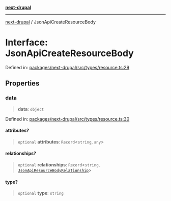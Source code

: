 [**next-drupal**](../README.md)

---

[next-drupal](../globals.md) / JsonApiCreateResourceBody

# Interface: JsonApiCreateResourceBody

Defined in: [packages/next-drupal/src/types/resource.ts:29](https://github.com/chapter-three/next-drupal/blob/e9ce3be1c38aebdcd2cc8c7ae8d8fa2dab7f46bf/packages/next-drupal/src/types/resource.ts#L29)

## Properties

### data

> **data**: `object`

Defined in: [packages/next-drupal/src/types/resource.ts:30](https://github.com/chapter-three/next-drupal/blob/e9ce3be1c38aebdcd2cc8c7ae8d8fa2dab7f46bf/packages/next-drupal/src/types/resource.ts#L30)

#### attributes?

> `optional` **attributes**: `Record`\<`string`, `any`\>

#### relationships?

> `optional` **relationships**: `Record`\<`string`, [`JsonApiResourceBodyRelationship`](JsonApiResourceBodyRelationship.md)\>

#### type?

> `optional` **type**: `string`
